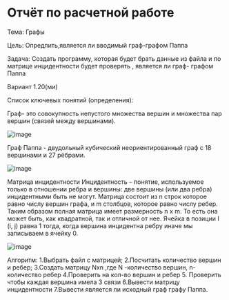 # Отчёт по расчетной работе
Тема: Графы

Цель: Опредлить,является ли вводимый граф-графом Паппа

Задача: Создать программу, которая будет брать данные из файла и по матрице инцидентности будет проверять , является ли граф- графом Паппа

Вариант 1.20(ми)

Список ключевых понятий (определения):

Граф- это совокупность непустого множества вершин и множества пар вершин (связей между вершинами).

![image](https://github.com/iis-32170x/RPIIS/assets/144939284/6b61aa15-b391-4093-84d2-123a36590d10)

Граф Паппа -  двудольный кубический неориентированный граф с 18 вершинами и 27 рёбрами.

![image](https://github.com/iis-32170x/RPIIS/assets/144939284/82fa2460-ea8e-44bc-b274-81251795f114)

Матрица инцидентности
Инцидентность – понятие, используемое только в отношении ребра и вершины: две вершины (или два ребра) инцидентными быть не могут.
Матрица состоит из n строк которое равно числу вершин графа, и m столбцов, которое равно числу ребер. Таким образом полная матрица имеет размерность n x m. То есть она может быть, как квадратной, так и отличной от нее.
Ячейка в позиции I (i, j) равна 1 тогда, когда вершина инцидентна ребру иначе мы записываем в ячейку 0.

![image](https://github.com/iis-32170x/RPIIS/assets/144939284/feda6d75-b4d9-4775-a223-3b4b8d12223e)

Алгоритм:
1.Выбрать файл с матрицей;
2.Посчитать количество вершин и ребер;
3.Создать матрицу  Nхn ,где N -количество вершин, n-количество ребер
4.Проверить на кол-во вершин и ребер
5. Проверить чтобы каждая вершина имела 3 связи
6.Вывести матрицу инцидентности
7.Вывести является ли исходный граф графу Паппа. 





